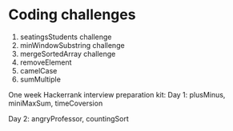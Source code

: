# Coding challenges
1. seatingsStudents challenge
2. minWindowSubstring challenge
3. mergeSortedArray challenge
4. removeElement
5. camelCase
6. sumMultiple

One week Hackerrank interview preparation kit:
Day 1: plusMinus, miniMaxSum, timeCoversion

Day 2: angryProfessor, countingSort


